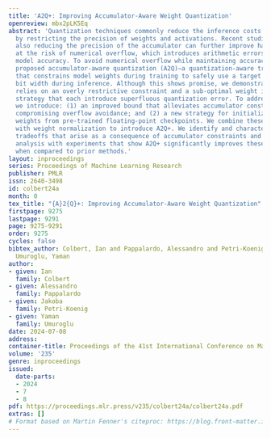 ```yaml
---
title: 'A2Q+: Improving Accumulator-Aware Weight Quantization'
openreview: mbx2pLK5Eq
abstract: 'Quantization techniques commonly reduce the inference costs of neural networks
  by restricting the precision of weights and activations. Recent studies show that
  also reducing the precision of the accumulator can further improve hardware efficiency
  at the risk of numerical overflow, which introduces arithmetic errors that can degrade
  model accuracy. To avoid numerical overflow while maintaining accuracy, recent work
  proposed accumulator-aware quantization (A2Q)—a quantization-aware training method
  that constrains model weights during training to safely use a target accumulator
  bit width during inference. Although this shows promise, we demonstrate that A2Q
  relies on an overly restrictive constraint and a sub-optimal weight initialization
  strategy that each introduce superfluous quantization error. To address these shortcomings,
  we introduce: (1) an improved bound that alleviates accumulator constraints without
  compromising overflow avoidance; and (2) a new strategy for initializing quantized
  weights from pre-trained floating-point checkpoints. We combine these contributions
  with weight normalization to introduce A2Q+. We identify and characterize the various
  tradeoffs that arise as a consequence of accumulator constraints and support our
  analysis with experiments that show A2Q+ significantly improves these trade-offs
  when compared to prior methods.'
layout: inproceedings
series: Proceedings of Machine Learning Research
publisher: PMLR
issn: 2640-3498
id: colbert24a
month: 0
tex_title: "{A}2{Q}+: Improving Accumulator-Aware Weight Quantization"
firstpage: 9275
lastpage: 9291
page: 9275-9291
order: 9275
cycles: false
bibtex_author: Colbert, Ian and Pappalardo, Alessandro and Petri-Koenig, Jakoba and
  Umuroglu, Yaman
author:
- given: Ian
  family: Colbert
- given: Alessandro
  family: Pappalardo
- given: Jakoba
  family: Petri-Koenig
- given: Yaman
  family: Umuroglu
date: 2024-07-08
address:
container-title: Proceedings of the 41st International Conference on Machine Learning
volume: '235'
genre: inproceedings
issued:
  date-parts:
  - 2024
  - 7
  - 8
pdf: https://proceedings.mlr.press/v235/colbert24a/colbert24a.pdf
extras: []
# Format based on Martin Fenner's citeproc: https://blog.front-matter.io/posts/citeproc-yaml-for-bibliographies/
---
```

